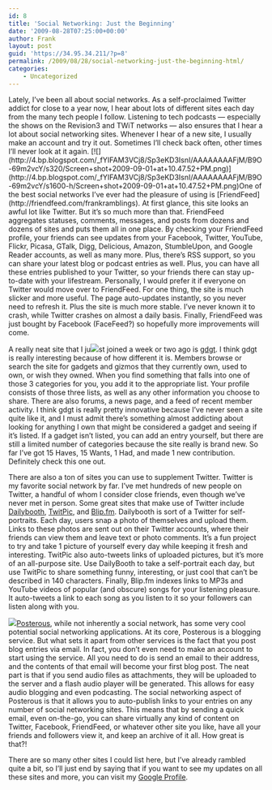 ```yaml
---
id: 8
title: 'Social Networking: Just the Beginning'
date: '2009-08-28T07:25:00+00:00'
author: Frank
layout: post
guid: 'https://34.95.34.211/?p=8'
permalink: /2009/08/28/social-networking-just-the-beginning-html/
categories:
    - Uncategorized
---
```


<div src="v5">Lately, I’ve been all about social networks. As a self-proclaimed Twitter addict for close to a year now, I hear about lots of different sites each day from the many tech people I follow. Listening to tech podcasts — especially the shows on the Revision3 and TWiT networks — also ensures that I hear a lot about social networking sites. Whenever I hear of a new site, I usually make an account and try it out. Sometimes I’ll check back often, other times I’ll never look at it again. [![](http://4.bp.blogspot.com/_fYIFAM3VCj8/Sp3eKD3IsnI/AAAAAAAAFjM/B9O-69m2vcY/s320/Screen+shot+2009-09-01+at+10.47.52+PM.png)](http://4.bp.blogspot.com/_fYIFAM3VCj8/Sp3eKD3IsnI/AAAAAAAAFjM/B9O-69m2vcY/s1600-h/Screen+shot+2009-09-01+at+10.47.52+PM.png)One of the best social networks I’ve ever had the pleasure of using is [FriendFeed](http://friendfeed.com/frankramblings). At first glance, this site looks an awful lot like Twitter. But it’s so much more than that. FriendFeed aggregates statuses, comments, messages, and posts from dozens and dozens of sites and puts them all in one place. By checking your FriendFeed profile, your friends can see updates from your Facebook, Twitter, YouTube, Flickr, Picasa, GTalk, Digg, Delicious, Amazon, StumbleUpon, and Google Reader accounts, as well as many more. Plus, there’s RSS support, so you can share your latest blog or podcast entries as well. Plus, you can have all these entries published to your Twitter, so your friends there can stay up-to-date with your lifestream. Personally, I would prefer it if everyone on Twitter would move over to FriendFeed. For one thing, the site is much slicker and more useful. The page auto-updates instantly, so you never need to refresh it. Plus the site is much more stable. I’ve never known it to crash, while Twitter crashes on almost a daily basis. Finally, FriendFeed was just bought by Facebook (FaceFeed?) so hopefully more improvements will come.

A really neat site that I ju[![](http://4.bp.blogspot.com/_fYIFAM3VCj8/Sp3f4ioa4_I/AAAAAAAAFjU/wdj2gZcn2zY/s320/Screen+shot+2009-09-01+at+10.54.44+PM.png)](http://4.bp.blogspot.com/_fYIFAM3VCj8/Sp3f4ioa4_I/AAAAAAAAFjU/wdj2gZcn2zY/s1600-h/Screen+shot+2009-09-01+at+10.54.44+PM.png)st joined a week or two ago is [gdgt](http://user.gdgt.com/mistaguitarmast/). I think gdgt is really interesting because of how different it is. Members browse or search the site for gadgets and gizmos that they currently own, used to own, or wish they owned. When you find something that falls into one of those 3 categories for you, you add it to the appropriate list. Your profile consists of those three lists, as well as any other information you choose to share. There are also forums, a news page, and a feed of recent member activity. I think gdgt is really pretty innovative because I’ve never seen a site quite like it, and I must admit there’s something almost addicting about looking for anything I own that might be considered a gadget and seeing if it’s listed. If a gadget isn’t listed, you can add an entry yourself, but there are still a limited number of categories because the site really is brand new. So far I’ve got 15 Haves, 15 Wants, 1 Had, and made 1 new contribution. Definitely check this one out.

There are also a ton of sites you can use to supplement Twitter. Twitter is my favorite social network by far. I’ve met hundreds of new people on Twitter, a handful of whom I consider close friends, even though we’ve never met in person. Some great sites that make use of Twitter include [Dailybooth](http://dailybooth.com/frankramblings), [TwitPic](http://twitpic.com/photos/frankramblings), and [Blip.fm](http://www.blip.fm/mistaguitarmasta). Dailybooth is sort of a Twitter for self-portraits. Each day, users snap a photo of themselves and upload them. Links to these photos are sent out on their Twitter accounts, where their friends can view them and leave text or photo comments. It’s a fun project to try and take 1 picture of yourself every day while keeping it fresh and interesting. TwitPic also auto-tweets links of uploaded pictures, but it’s more of an all-purpose site. Use DailyBooth to take a self-portrait each day, but use TwitPic to share something funny, interesting, or just cool that can’t be described in 140 characters. Finally, Blip.fm indexes links to MP3s and YouTube videos of popular (and obscure) songs for your listening pleasure. It auto-tweets a link to each song as you listen to it so your followers can listen along with you.

[![](http://1.bp.blogspot.com/_fYIFAM3VCj8/Sp3hJFyx8xI/AAAAAAAAFjc/EiomFIVvpiU/s320/Screen+shot+2009-09-01+at+11.03.14+PM.png)](http://1.bp.blogspot.com/_fYIFAM3VCj8/Sp3hJFyx8xI/AAAAAAAAFjc/EiomFIVvpiU/s1600-h/Screen+shot+2009-09-01+at+11.03.14+PM.png)[Posterous](http://posterous.com/frankramblings), while not inherently a social network, has some very cool potential social networking applications. At its core, Posterous is a blogging service. But what sets it apart from other services is the fact that you post blog entries via email. In fact, you don’t even need to make an account to start using the service. All you need to do is send an email to their address, and the contents of that email will become your first blog post. The neat part is that if you send audio files as attachments, they will be uploaded to the server and a flash audio player will be generated. This allows for easy audio blogging and even podcasting. The social networking aspect of Posterous is that it allows you to auto-publish links to your entries on any number of social networking sites. This means that by sending a quick email, even on-the-go, you can share virtually any kind of content on Twitter, Facebook, FriendFeed, or whatever other site you like, have all your friends and followers view it, and keep an archive of it all. How great is that?!

There are so many other sites I could list here, but I’ve already rambled quite a bit, so I’ll just end by saying that if you want to see my updates on all these sites and more, you can visit my [Google Profile](http://google.com/profiles/frankramblings).

</div>